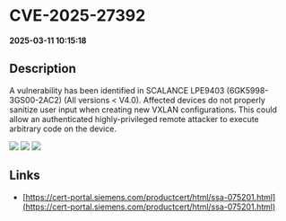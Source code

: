 # CVE-2025-27392

**2025-03-11 10:15:18**

## Description
A vulnerability has been identified in SCALANCE LPE9403 (6GK5998-3GS00-2AC2) (All versions < V4.0). Affected devices do not properly sanitize user input when creating new VXLAN configurations.
This could allow an authenticated highly-privileged remote attacker to execute arbitrary code on the device.

![](https://img.shields.io/static/v1?label=Score&message=8.6&color=red)
![](https://img.shields.io/static/v1?label=Severity&message=HIGH&color=red)
![](https://img.shields.io/static/v1?label=CWE&message=RCE&color=green)

## Links
- [https://cert-portal.siemens.com/productcert/html/ssa-075201.html](https://cert-portal.siemens.com/productcert/html/ssa-075201.html)
